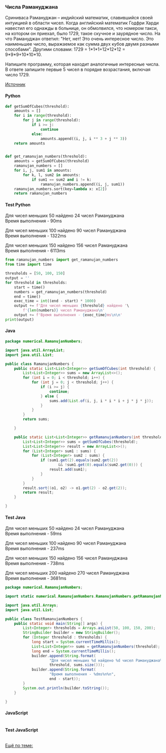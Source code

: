 ### Числа Рамануджана

Сриниваса Рамануджан – индийский математик, славившийся своей интуицией в области чисел. Когда английский математик Годфри Харди навестил его однажды в больнице, он обмолвился, что номером такси, на котором он приехал, было 1729, такое скучное и заурядное число. На что Рамануджан ответил: "Нет, нет! Это очень интересное число. Это наименьшее число, выражаемое как сумма двух кубов двумя разными способами". Другими словами: 1729 = 1\*1\*1+12\*12\*12 = 9\*9\*9+10\*10\*10.

Напишите программу, которая находит аналогичные интересные числа. В ответе запишите первые 5 чисел в порядке возрастания, включая число 1729.

[Источник](https://stepik.org/lesson/294080/step/7?unit=275759)

<!-- tabs: start -->
#### **Python**

```python
def getSumOfCubes(threshold):
    amounts = []
    for i in range(threshold):
        for j in range(threshold):
            if i >= j:
                continue
            else:
                amounts.append((i, j, i ** 3 + j ** 3))
    return amounts


def get_ramanujan_numbers(threshold):
    amounts = getSumOfCubes(threshold)
    ramanujan_numbers = []
    for i, j, sum1 in amounts:
        for k, l, sum2 in amounts:
            if sum1 == sum2 and i != k:
                ramanujan_numbers.append((i, j, sum1))
    ramanujan_numbers.sort(key=lambda x: x[2])
    return ramanujan_numbers
```
#### **Test Python**
Для чисел меньших 50 найдено 24 чисел Рамануджана<br>
Время выполнения - 90ms

Для чисел меньших 100 найдено 90 чисел Рамануджана<br>
Время выполнения - 1322ms

Для чисел меньших 150 найдено 156 чисел Рамануджана<br>
Время выполнения - 6113ms

```python
from ramanujan_numbers import get_ramanujan_numbers
from time import time

thresholds = [50, 100, 150]
output = ''
for threshold in thresholds:
    start = time()
    numbers = get_ramanujan_numbers(threshold)
    end = time()
    exec_time = int((end - start) * 1000)
    output += f'Для чисел меньших {threshold} найдено '\
        f'{len(numbers)} чисел Рамануджана\n'
    output += f'Время выполнения - {exec_time}ms\n\n'
print(output)

```

#### **Java**

```java
package numerical.RamanujanNumbers;

import java.util.ArrayList;
import java.util.List;

public class RamanujanNumbers {
    public static List<List<Integer>> getSumOfCubes(int threshold) {
        List<List<Integer>> sums = new ArrayList<>();
        for (int i = 0; i < threshold; i++) {
            for (int j = 0; j < threshold; j++) {
                if (i >= j) {
                    continue;
                } else {
                    sums.add(List.of(i, j, i * i * i + j * j * j));
                }
            }
        }
        return sums;

    }

    public static List<List<Integer>> getRamanujanNumbers(int threshold) {
        List<List<Integer>> sums = getSumOfCubes(threshold);
        List<List<Integer>> result = new ArrayList<>();
        for (List<Integer> sum1 : sums) {
            for (List<Integer> sum2 : sums) {
                if (sum1.get(2).equals(sum2.get(2))
                        && !sum1.get(0).equals(sum2.get(0))) {
                    result.add(sum1);
                }
            }
        }
        result.sort((o1, o2) -> o1.get(2) - o2.get(2));
        return result;
    }

}
```
#### **Test Java**
Для чисел меньших 50 найдено 24 чисел Рамануджана<br>
Время выполнения - 59ms

Для чисел меньших 100 найдено 90 чисел Рамануджана<br>
Время выполнения - 237ms

Для чисел меньших 150 найдено 156 чисел Рамануджана<br>
Время выполнения - 738ms

Для чисел меньших 200 найдено 270 чисел Рамануджана<br>
Время выполнения - 3681ms

```java
package numerical.RamanujanNumbers;

import static numerical.RamanujanNumbers.RamanujanNumbers.getRamanujanNumbers;

import java.util.Arrays;
import java.util.List;

public class TestRamanujanNumbers {
    public static void main(String[] args) {
        List<Integer> thresholds = Arrays.asList(50, 100, 150, 200);
        StringBuilder builder = new StringBuilder();
        for (Integer threshold : thresholds) {
            long start = System.currentTimeMillis();
            List<List<Integer>> sums = getRamanujanNumbers(threshold);
            long end = System.currentTimeMillis();
            builder.append(String.format(
                    "Для чисел меньших %d найдено %d чисел Рамануджана%n",
                    threshold, sums.size()));
            builder.append(String.format(
                    "Время выполнения - %dms%n%n",
                    end - start));
        }
        System.out.println(builder.toString());
    }

}
```

#### **JavaScript**

```javascript

```
#### **Test JavaScript**

```javascript

```
<!-- tabs: end -->

[Ещё по теме:](https://www.geeksforgeeks.org/find-all-ramanujan-numbers-that-can-be-formed-by-numbers-upto-l/)
